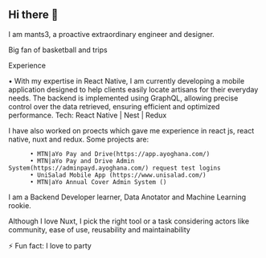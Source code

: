 ## Hi there 👋

I am mants3, a proactive extraordinary engineer and designer.

Big fan of basketball and trips

Experience 

• With my expertise in React Native, I am currently developing a mobile application designed to help clients easily locate artisans for their everyday needs. The backend is implemented using GraphQL, allowing precise control over the data retrieved, ensuring    efficient and optimized performance.
                                                                                                                                                                                                                                                                      Tech: React Native | Nest | Redux
 
I have also worked on proects which gave me experience in react js, react native, nuxt and redux. Some projects are:

          • MTN|aYo Pay and Drive(https://app.ayoghana.com/)
          • MTN|aYo Pay and Drive Admin System(https://adminpayd.ayoghana.com/) request test logins 
          • UniSalad Mobile App (https://www.unisalad.com/)
          • MTN|aYo Annual Cover Admin System ()
 
I am a Backend Developer learner, Data Anotator and Machine Learning rookie.

Although I love Nuxt, I pick the right tool or a task considering actors like community, ease of use, reusability and maintainability
 
⚡ Fun fact: I love to party



      
